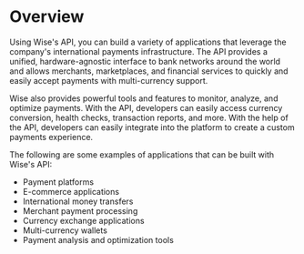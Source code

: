 # Overview

Using Wise's API, you can build a variety of applications that leverage the
company's international payments infrastructure. The API provides a unified,
hardware-agnostic interface to bank networks around the world and allows
merchants, marketplaces, and financial services to quickly and easily accept
payments with multi-currency support.

Wise also provides powerful tools and features to monitor, analyze, and
optimize payments. With the API, developers can easily access currency
conversion, health checks, transaction reports, and more. With the help of the
API, developers can easily integrate into the platform to create a custom
payments experience.

The following are some examples of applications that can be built with Wise's
API:

- Payment platforms
- E-commerce applications
- International money transfers
- Merchant payment processing
- Currency exchange applications
- Multi-currency wallets
- Payment analysis and optimization tools
